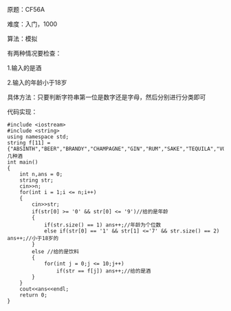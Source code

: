 原题：CF56A

难度：入门，1000

算法：模拟

有两种情况要检查：

1.输入的是酒

2.输入的年龄小于18岁

具体方法：只要判断字符串第一位是数字还是字母，然后分别进行分类即可

代码实现：
```
#include <iostream>
#include <string>
using namespace std;
string f[11] = {"ABSINTH","BEER","BRANDY","CHAMPAGNE","GIN","RUM","SAKE","TEQUILA","VODKA","WHISKEY","WINE"};//几种酒 
int main()
{
	int n,ans = 0;
	string str;
	cin>>n;
	for(int i = 1;i <= n;i++)
	{
		cin>>str;
		if(str[0] >= '0' && str[0] <= '9')//给的是年龄 
		{
			if(str.size() == 1) ans++;//年龄为个位数
			else if(str[0] == '1' && str[1] <='7' && str.size() == 2) ans++;//小于18岁的 
		}
		else //给的是饮料 
		{
			for(int j = 0;j <= 10;j++)
				if(str == f[j]) ans++;//给的是酒 
		} 	 
	}
	cout<<ans<<endl;
	return 0;
} 
```